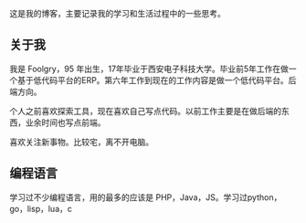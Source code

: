 这是我的博客，主要记录我的学习和生活过程中的一些思考。

## 关于我
我是 Foolgry，95 年出生，17年毕业于西安电子科技大学。毕业前5年工作在做一个基于低代码平台的ERP。第六年工作到现在的工作内容是做一个低代码平台。后端方向。

个人之前喜欢探索工具，现在喜欢自己写点代码。以前工作主要是在做后端的东西，业余时间也写点前端。

喜欢关注新事物。比较宅，离不开电脑。

## 编程语言

学习过不少编程语言，用的最多的应该是 PHP，Java，JS。学习过python， go，lisp，lua，c